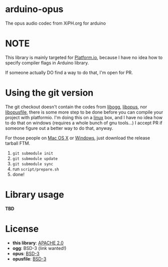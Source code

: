# arduino-opus
The opus audio codec from XiPH.org for arduino

# NOTE
This library is mainly targeted for [Platform.io](https://platformio.org), because I have no idea how to specify compiler flags in Arduino library.

If someone actually DO find a way to do that, I'm open for PR.

# Using the git version
The git checkout doesn't contain the codes from [libogg](https://github.com/xiph/ogg), [libopus](https://github.com/xiph/opus), nor [libopusfile](https://github.com/xiph/opusfile), there is some more step to be done before you can compile your project with platformio.
I'm doing this on a [linux](https://www.kernel.org) box, and I have no idea how to do that on windows (requires a whole bunch of gnu tools...)
I accept PR if someone figure out a better way to do that, anyway.

For those people on [Mac OS X](https://www.apple.com/macos) or [Windows](https://www.microsoft.com/windows), just download the release tarball FTM.

1. `git submodule init`
2. `git submodule update`
3. `git submodule sync`
4. run `script/prepare.sh`
2. done!

# Library usage
**TBD**

# License
- **this library**: [APACHE 2.0](https://github.com/Palatis/esp8266-arduino-opus/blob/master/LICENSE)
- **ogg**: BSD-3 (link wanted!)
- **opus**: [BSD-3](https://opus-codec.org/license/)
- **opusfile**: [BSD-3](https://opus-codec.org/license/)
